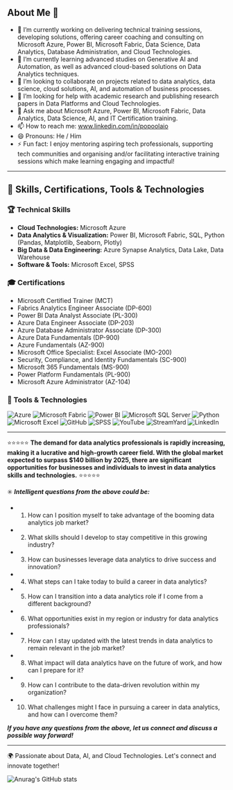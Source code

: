 ## About Me 👋

- 🔭 I’m currently working on delivering technical training sessions, developing solutions, offering career coaching and consulting on Microsoft Azure, Power BI, Microsoft Fabric, Data Science, Data Analytics, Database Administration, and Cloud Technologies.
- 🌱 I’m currently learning advanced studies on Generative AI and Automation, as well as advanced cloud-based solutions on Data Analytics techniques.
- 👯 I’m looking to collaborate on projects related to data analytics, data science, cloud solutions, AI, and automation of business processes.
- 🤔 I’m looking for help with academic research and publishing research papers in Data Platforms and Cloud Technologies.
- 💬 Ask me about Microsoft Azure, Power BI, Microsoft Fabric, Data Analytics, Data Science, AI, and IT Certification training.
- 📫 How to reach me: www.linkedin.com/in/popoolaio
- 😄 Pronouns: He / Him
- ⚡ Fun fact: I enjoy mentoring aspiring tech professionals, supporting tech communities and organising and/or facilitating interactive training sessions which make learning engaging and impactful!

---

## 🚀 Skills, Certifications, Tools & Technologies 

### 🏆 Technical Skills
- **Cloud Technologies:** Microsoft Azure
- **Data Analytics & Visualization:** Power BI, Microsoft Fabric, SQL, Python (Pandas, Matplotlib, Seaborn, Plotly)  
- **Big Data & Data Engineering:** Azure Synapse Analytics, Data Lake, Data Warehouse  
- **Software & Tools:** Microsoft Excel, SPSS

### 🎓 Certifications
- Microsoft Certified Trainer (MCT)
- Fabrics Analytics Engineer Associate (DP-600)
- Power BI Data Analyst Associate (PL-300)
- Azure Data Engineer Associate (DP-203)
- Azure Database Administrator Associate (DP-300)
- Azure Data Fundamentals (DP-900)
- Azure Fundamentals (AZ-900)
- Microsoft Office Specialist: Excel Associate (MO-200)
- Security, Compliance, and Identity Fundamentals (SC-900)
- Microsoft 365 Fundamentals (MS-900)
- Power Platform Fundamentals (PL-900)
- Microsoft Azure Administrator (AZ-104)

### 🔧 Tools & Technologies
![Azure](https://img.shields.io/badge/Microsoft%20Azure-0089D6?style=for-the-badge&logo=microsoft-azure&logoColor=white)
![Microsoft Fabric](https://img.shields.io/badge/Microsoft%20Fabric-9B59B6?style=for-the-badge&logo=microsoft&logoColor=white)
![Power BI](https://img.shields.io/badge/Power%20BI-F2C811?style=for-the-badge&logo=power-bi&logoColor=black)
![Microsoft SQL Server](https://img.shields.io/badge/Microsoft%20SQL%20Server-CC2927?style=for-the-badge&logo=microsoft-sql-server&logoColor=white)
![Python](https://img.shields.io/badge/Python-3776AB?style=for-the-badge&logo=python&logoColor=white)
![Microsoft Excel](https://img.shields.io/badge/Microsoft%20Excel-217346?style=for-the-badge&logo=microsoft-excel&logoColor=white)
![GitHub](https://img.shields.io/badge/GitHub-181717?style=for-the-badge&logo=github&logoColor=white)
![SPSS](https://img.shields.io/badge/SPSS-1B1464?style=for-the-badge&logo=spss&logoColor=white)
![YouTube](https://img.shields.io/badge/YouTube-FF0000?style=for-the-badge&logo=youtube&logoColor=white)
![StreamYard](https://img.shields.io/badge/StreamYard-0A66C2?style=for-the-badge&logo=streamyard&logoColor=white)
![LinkedIn](https://img.shields.io/badge/LinkedIn-0A66C2?style=for-the-badge&logo=linkedin&logoColor=white) 

---

⭐⭐⭐⭐⭐ **The demand for data analytics professionals is rapidly increasing, making it a lucrative and high-growth career field. With the global market expected to surpass $140 billion by 2025, there are significant opportunities for businesses and individuals to invest in data analytics skills and technologies.** ⭐⭐⭐⭐⭐

✳️ ***Intelligent questions from the above could be:***

- 01. How can I position myself to take advantage of the booming data analytics job market?
- 02. What skills should I develop to stay competitive in this growing industry?
- 03. How can businesses leverage data analytics to drive success and innovation?
- 04. What steps can I take today to build a career in data analytics?
- 05. How can I transition into a data analytics role if I come from a different background?
- 06. What opportunities exist in my region or industry for data analytics professionals?
- 07. How can I stay updated with the latest trends in data analytics to remain relevant in the job market?
- 08. What impact will data analytics have on the future of work, and how can I prepare for it?
- 09. How can I contribute to the data-driven revolution within my organization?
- 10. What challenges might I face in pursuing a career in data analytics, and how can I overcome them? 

***If you have any questions from the above, let us connect and discuss a possible way forward!***


---
🌍 Passionate about Data, AI, and Cloud Technologies. Let's connect and innovate together!


![Anurag's GitHub stats](https://github-readme-stats.vercel.app/api?username=popoolaio&show_icons=true&theme=radical)



<!--
